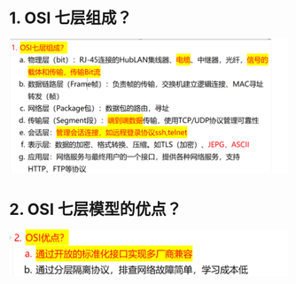 # 1. OSI 七层组成？

![alt text](images/面试题---OSI基础/image.png)

# 2. OSI 七层模型的优点？

![alt text](images/面试题---OSI基础/image-1.png)
